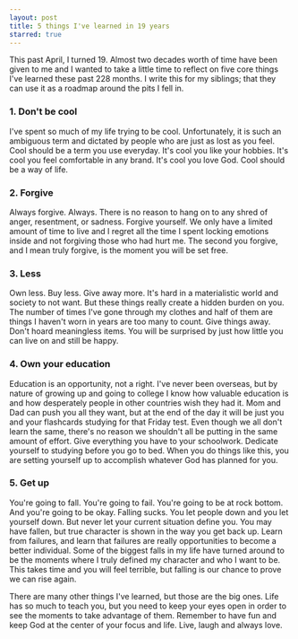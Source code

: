 ```yaml
---
layout: post
title: 5 things I've learned in 19 years
starred: true
---
```


This past April, I turned 19. Almost two decades worth of time have been given to me and I wanted to take a little time to reflect on five core things I've learned these past 228 months. I write this for my siblings; that they can use it as a roadmap around the pits I fell in. 

### 1. Don't be cool

I've spent so much of my life trying to be cool. Unfortunately, it is such an ambiguous term and dictated by people who are just as lost as you feel. Cool should be a term you use everyday. It's cool you like your hobbies. It's cool you feel comfortable in any brand. It's cool you love God. Cool should be a way of life.

### 2. Forgive

Always forgive. Always. There is no reason to hang on to any shred of anger, resentment, or sadness. Forgive yourself. We only have a limited amount of time to live and I regret all the time I spent locking emotions inside and not forgiving those who had hurt me. The second you forgive, and I mean truly forgive,  is the moment you will be set free. 

### 3. Less

Own less. Buy less. Give away more. It's hard in a materialistic world and society to not want. But these things really create a hidden burden on you. The number of times I've gone through my clothes and half of them are things I haven't worn in years are too many to count. Give things away. Don't hoard meaningless items. You will be surprised by just how little you can live on and still be happy.

### 4. Own your education 

Education is an opportunity, not a right. I've never been overseas, but by nature of growing up and going to college I know how valuable education is and how desperately people in other countries wish they had it. Mom and Dad can push you all they want, but at the end of the day it will be just you and your flashcards studying for that Friday test. Even though we all don't learn the same, there's no reason we shouldn't all be putting in the same amount of effort. Give everything you have to your schoolwork. Dedicate yourself to studying before you go to bed. When you do things like this, you are setting yourself up to accomplish whatever God has planned for you.

### 5. Get up

You're going to fall. You're going to fail. You're going to be at rock bottom. And you're going to be okay. Falling sucks. You let people down and you let yourself down. But never let your current situation define you. You may have fallen, but true character is shown in the way you get back up. Learn from failures, and learn that failures are really opportunities to become a better individual. Some of the biggest falls in my life have turned around to be the moments where I truly defined my character and who I want to be. This takes time and you will feel terrible, but falling is our chance to prove we can rise again. 

There are many other things I've learned, but those are the big ones. Life has so much to teach you, but you need to keep your eyes open in order to see the moments to take advantage of them. Remember to have fun and keep God at the center of your focus and life. Live, laugh and always love. 